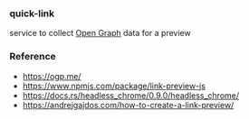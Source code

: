 ### quick-link
service to collect [Open Graph](https://ogp.me/) data for a preview

### Reference
- https://ogp.me/
- https://www.npmjs.com/package/link-preview-js
- https://docs.rs/headless_chrome/0.9.0/headless_chrome/
- https://andrejgajdos.com/how-to-create-a-link-preview/
